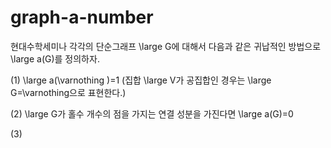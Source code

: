 # graph-a-number
현대수학세미나
각각의 단순그래프  \large G에 대해서 다음과 같은 귀납적인 방법으로  \large a(G)를 정의하자.


(1) \large a(\varnothing )=1 (집합 \large V가 공집합인 경우는 \large G=\varnothing으로 표현한다.)

(2) \large G가 홀수 개수의 점을 가지는 연결 성분을 가진다면 \large a(G)=0

(3) 
